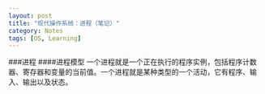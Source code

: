 ```yaml
---
layout: post
title: "现代操作系统：进程（笔记）"
category: Notes
tags: [OS, Learning]
---
```

###进程
####进程模型
一个进程就是一个正在执行的程序实例，包括程序计数器、寄存器和变量的当前值。一个进程就是某种类型的一个活动，它有程序、输入、输出以及状态。
